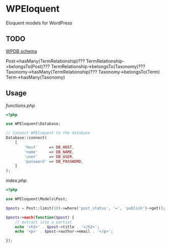 # WPEloquent

Eloquent models for WordPress

## TODO

[WPDB schema](https://codex.wordpress.org/images/8/83/WP_27_dbsERD.png)

Post->hasMany(TermRelationship)???
TermRelationship->belongsTo(Post)???
TermRelationship->belongsTo(Taxonomy)???
Taxonomy->hasMany(TermRelationship)???
Taxonomy->belongsTo(Term)
Term->hasMany(Taxonomy)

## Usage

_functions.php_

```php
<?php

use WPEloquent\Database;

// Connect WPEloquent to the database
Database::connect(
	[
		'host'     => DB_HOST,
		'name'     => DB_NAME,
		'user'     => DB_USER,
		'password' => DB_PASSWORD,
	]
);
```

_index.php_

```php
<?php

use WPEloquent\Models\Post;

$posts = Post::limit(10)->where('post_status', '=', 'publish')->get();

$posts->each(function($post) {
    // extract into a partial
    echo '<h2>' . $post->title . '</h2>';
    echo '<p>' . $post->author->email . '</p>';

});

```
